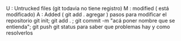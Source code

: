 U : Untrucked files (git todavia no tiene registro)
M : modified ( está modificado)
A : Added ( git add . agregar )
pasos para modificar el repositorio
git init; git add . ; git commit -m "acá poner nombre que se entienda"; git push
git status para saber que problemas hay y como resolverlos
